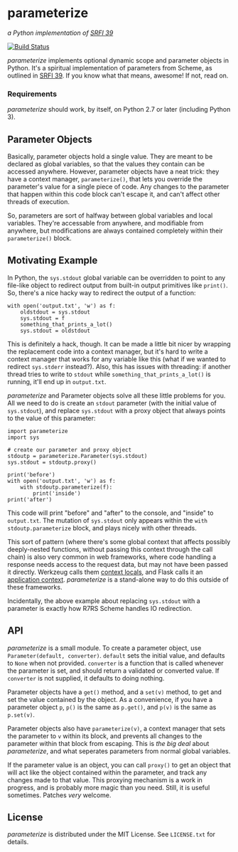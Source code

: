 parameterize
============

*a Python implementation of [SRFI 39][]*

 [SRFI 39]: http://srfi.schemers.org/srfi-39/srfi-39.html
 
[![Build Status](https://travis-ci.org/agrif/parameterize.svg)](https://travis-ci.org/agrif/parameterize)

*parameterize* implements optional dynamic scope and parameter objects
in Python. It's a spiritual implementation of parameters from Scheme,
as outlined in [SRFI 39][]. If you know what that means, awesome! If
not, read on.

### Requirements

*parameterize* should work, by itself, on Python 2.7 or later
 (including Python 3).

Parameter Objects
-----------------

Basically, parameter objects hold a single value. They are meant to be
declared as global variables, so that the values they contain can be
accessed anywhere. However, parameter objects have a neat trick: they
have a context manager, `parameterize()`, that lets you override the
parameter's value for a single piece of code. Any changes to the
parameter that happen within this code block can't escape it, and
can't affect other threads of execution.

So, parameters are sort of halfway between global variables and local
variables. They're accessable from anywhere, and modifiable from
anywhere, but modifications are always contained completely within
their `parameterize()` block.

Motivating Example
------------------

In Python, the `sys.stdout` global variable can be overridden to point to any file-like object to redirect output from built-in output primitives like `print()`. So, there's a nice hacky way to redirect the output of a function:

~~~~{.py}
with open('output.txt', 'w') as f:
    oldstdout = sys.stdout
    sys.stdout = f
	something_that_prints_a_lot()
	sys.stdout = oldstdout
~~~~

This is definitely a hack, though. It can be made a little bit nicer
by wrapping the replacement code into a context manager, but it's hard
to write a context manager that works for any variable like this (what
if we wanted to redirect `sys.stderr` instead?). Also, this has issues
with threading: if another thread tries to write to `stdout` while
`something_that_prints_a_lot()` is running, it'll end up in
`output.txt`.

*parameterize* and Parameter objects solve all these little problems
 for you. All we need to do is create an `stdout` parameter (with the
 initial value of `sys.stdout`), and replace `sys.stdout` with a proxy
 object that always points to the value of this parameter:

~~~~{.py}
import parameterize
import sys

# create our parameter and proxy object
stdoutp = parameterize.Parameter(sys.stdout)
sys.stdout = stdoutp.proxy()

print('before')
with open('output.txt', 'w') as f:
    with stdoutp.parameterize(f):
	    print('inside')
print('after')
~~~~

This code will print "before" and "after" to the console, and "inside"
to `output.txt`. The mutation of `sys.stdout` only appears within the
`with stdoutp.parameterize` block, and plays nicely with other
threads.

This sort of pattern (where there's some global context that affects
possibly deeply-nested functions, without passing this context through
the call chain) is also very common in web frameworks, where code
handling a response needs access to the request data, but may not have
been passed it directly. Werkzeug calls them
[context locals][werkzeug], and Flask calls it an
[application context][flask]. *parameterize* is a stand-alone way to
do this outside of these frameworks.

 [werkzeug]: http://werkzeug.pocoo.org/docs/local/
 [flask]: http://flask.pocoo.org/docs/appcontext/#app-context

Incidentally, the above example about replacing `sys.stdout` with a
parameter is exactly how R7RS Scheme handles IO redirection.

API
---

*parameterize* is a small module. To create a parameter object, use
 `Parameter(default, converter)`. `default` sets the initial value,
 and defaults to `None` when not provided. `converter` is a function
 that is called whenever the parameter is set, and should return a
 validated or converted value. If `converter` is not supplied, it
 defaults to doing nothing.

Parameter objects have a `get()` method, and a `set(v)` method, to get
and set the value contained by the object. As a convenience, if you
have a parameter object `p`, `p()` is the same as `p.get()`, and
`p(v)` is the same as `p.set(v)`.

Parameter objects also have `parameterize(v)`, a context manager that
sets the parameter to `v` within its block, and prevents all changes
to the parameter within that block from escaping. This is *the big
deal* about *parameterize*, and what seperates parameters from normal
global variables.

If the parameter value is an object, you can call `proxy()` to get an
object that will act like the object contained within the parameter,
and track any changes made to that value. This proxying mechanism is a
work in progress, and is probably more magic than you need. Still, it
is useful sometimes. Patches *very* welcome.

License
-------

*parameterize* is distributed under the MIT License. See `LICENSE.txt`
for details.
